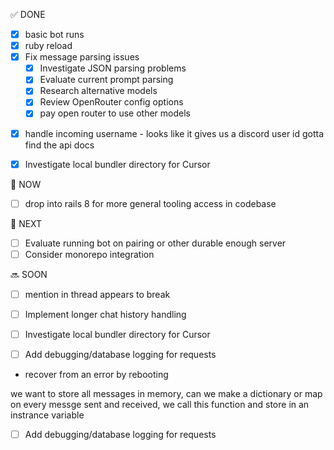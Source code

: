 ✅ DONE

- [x] basic bot runs
- [x] ruby reload
- [x] Fix message parsing issues
  - [x] Investigate JSON parsing problems
  - [x] Evaluate current prompt parsing
  - [x] Research alternative models
  - [x] Review OpenRouter config options
  * [x] pay open router to use other models
* [x] handle incoming username - looks like it gives us a discord user id
gotta find the api docs
- [x] Investigate local bundler directory for Cursor

🔄 NOW
* [ ] drop into rails 8 for more general tooling access in codebase

🎯 NEXT
- [ ] Evaluate running bot on pairing or other durable enough server
- [ ] Consider monorepo integration

🔜 SOON

* [ ] mention in thread appears to break


- [ ] Implement longer chat history handling
- [ ] Investigate local bundler directory for Cursor
- [ ] Add debugging/database logging for requests


* recover from an error by rebooting

we want to store all messages in memory, can we make a dictionary or map on every messge sent and received, we call this function and store in an instrance variable

- [ ] Add debugging/database logging for requests
